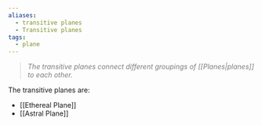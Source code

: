 ```yaml
---
aliases:
  - transitive planes
  - Transitive planes
tags:
  - plane
---
```

> <span style="color:rgb(125, 125, 125)">*The transitive planes connect different groupings of [[Planes|planes]] to each other.*</span> 

The transitive planes are:
- [[Ethereal Plane]]
- [[Astral Plane]]